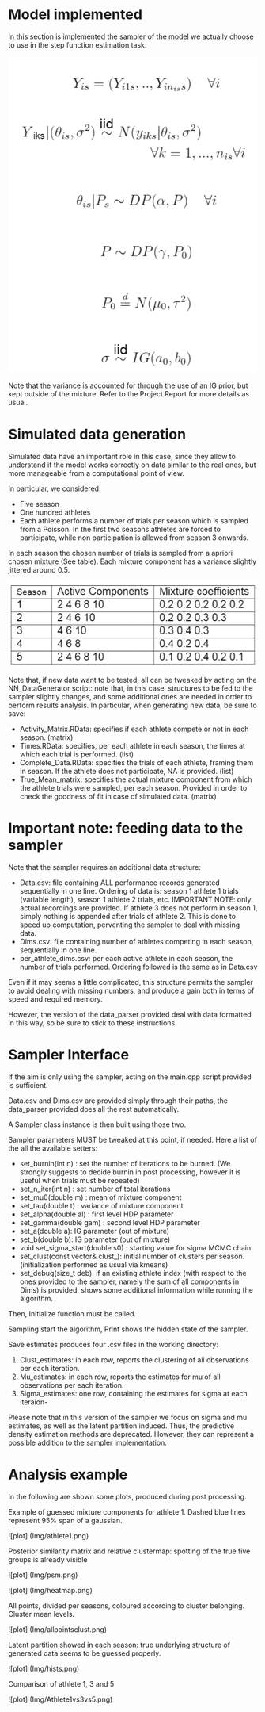 # Model implemented
In this section is implemented the sampler of the model we actually choose to use in the step function estimation task.

![plot](Img/formulareadme.PNG)

Note that the variance is accounted for through the use of an IG prior, but kept outside of the mixture. Refer to the Project Report for more details as usual.

# Simulated data generation
Simulated data have an important role in this case, since they allow to understand if the model works correctly on data similar to the real ones, but more manageable from a computational point of view.

In particular, we considered:
  * Five season
  * One hundred athletes
  * Each athlete performs a number of trials per season which is sampled from a Poisson. In the first two seasons athletes are forced to participate, while non participation is allowed from
    season 3 onwards.

In each season the chosen number of trials is sampled from a apriori chosen mixture (See table). Each mixture component has a variance slightly jittered around 0.5. 


![plot](Img/activecomp.PNG)

Note that, if new data want to be tested, all can be tweaked by acting on the NN_DataGenerator script: note that, in this case, structures to be fed to the sampler slightly changes,
and some additional ones are needed in order to perform results analysis. In particular, when generating new data, be sure to save:
* Activity_Matrix.RData:  specifies if each athlete compete or not in each season. (matrix)
* Times.RData: specifies, per each athlete in each season, the times at which each trial is performed. (list)
* Complete_Data.RData: specifies the trials of each athlete, framing them in season. If the athlete does not participate, NA is provided. (list)
* True_Mean_matrix: specifies the actual mixture component from which the athlete trials were sampled, per each season. Provided in order to check the goodness of fit in case of 
                    simulated data. (matrix)

# Important note: feeding data to the sampler
Note that the sampler requires an additional data structure:

* Data.csv: file containing ALL performance records generated sequentially in one line. Ordering of data is: season 1 athlete 1 trials (variable length), season 1 athlete 2 trials, etc.
            IMPORTANT NOTE: only actual recordings are provided. If athlete 3 does not perform in season 1, simply nothing is appended after trials of athlete 2. This is done to speed up computation,
                            perventing the sampler to deal with missing data.
* Dims.csv: file containing number of athletes competing in each season, sequentially in one line.
* per_athlete_dims.csv: per each active athlete in each season, the number of trials performed. Ordering followed is the same as in Data.csv

Even if it may seems a little complicated, this structure permits the sampler to avoid dealing with missing numbers, and produce a gain both in terms of speed and required memory.

However, the version of the data_parser provided deal with data formatted in this way, so be sure to stick to these instructions.


# Sampler Interface
If the aim is only using the sampler, acting on the main.cpp script provided is sufficient.  

Data.csv and Dims.csv are provided simply through their paths, the data_parser provided does all the rest automatically.

A Sampler class instance is then built using those two.

Sampler parameters MUST be tweaked at this point, if needed. Here a list of the all the available setters:
* set_burnin(int n) : set the number of iterations to be burned. (We strongly suggests to decide burnin in post processing, however it is useful when trials must be repeated)
* set_n_iter(int n) : set number of total iterations
* set_mu0(double m) : mean of mixture component
* set_tau(double t) : variance of mixture component
* set_alpha(double al) : first level HDP parameter
* set_gamma(double gam) : second level HDP parameter 
* set_a(double a): IG parameter (out of mixture)
* set_b(double b): IG parameter (out of mixture)
* void set_sigma_start(double s0) : starting value for sigma MCMC chain
* set_clust(const vector<int>& clust_): initial number of clusters per season. (initialization performed as usual via kmeans)
* set_debug(size_t deb): if an existing athlete index (with respect to the ones provided to the sampler, namely the sum of all components in Dims) is provided, shows some additional 
                         information while running the algorithm.
  
Then, Initialize function must be called.

Sampling start the algorithm, Print shows the hidden state of the sampler.

Save estimates produces four .csv files in the working directory:
  1. Clust_estimates: in each row, reports the clustering of all observations per each iteration.
  2. Mu_estimates: in each row, reports the estimates for mu of all observations per each iteration.
  3. Sigma_estimates: one row, containing the estimates for sigma at each iteraion-
 
Please note that in this version of the sampler we focus on sigma and mu estimates, as well as the latent partition induced. Thus, the predictive density estimation methods are deprecated.
However, they can represent a possible addition to the sampler implementation.


# Analysis example
In the following are shown some plots, produced during post processing.

Example of guessed mixture components for athlete 1. Dashed blue lines represent 95% span of a gaussian.

![plot] (Img/athlete1.png)


Posterior similarity matrix and relative clustermap: spotting of the true five groups is already visible

![plot] (Img/psm.png)

![plot] (Img/heatmap.png)


All points, divided per seasons, coloured according to cluster belonging. Cluster mean levels.

![plot] (Img/allpointsclust.png)


Latent partition showed in each season: true underlying structure of generated data seems to be guessed properly.

![plot] (Img/hists.png)


Comparison of athlete 1, 3 and 5 

![plot] (Img/Athlete1vs3vs5.png)
 
